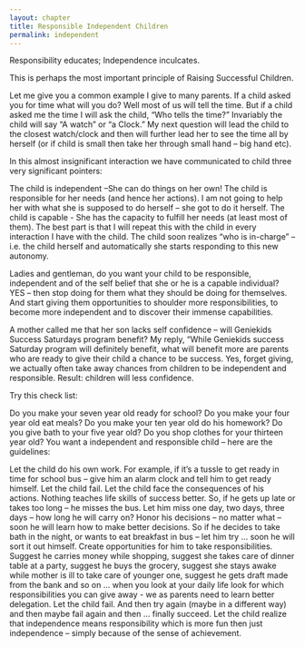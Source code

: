 ```yaml
---
layout: chapter
title: Responsible Independent Children
permalink: independent
---
```


Responsibility educates; Independence inculcates.

This is perhaps the most important principle of Raising Successful Children.

Let me give you a common example I give to many parents. If a child asked you for time what will you do? Well most of us will tell the time. But if a child asked me the time I will ask the child, “Who tells the time?” Invariably the child will say “A watch” or “a Clock.” My next question will lead the child to the closest watch/clock and then will further lead her to see the time all by herself (or if child is small then take her through small hand – big hand etc).

In this almost insignificant interaction we have communicated to child three very significant pointers:

The child is independent –She can do things on her own!
The child is responsible for her needs (and hence her actions). I am not going to help her with what she is supposed to do herself – she got to do it herself.
The child is capable - She has the capacity to fulfill her needs (at least most of them).
The best part is that I will repeat this with the child in every interaction I have with the child. The child soon realizes “who is in-charge” – i.e. the child herself and automatically she starts responding to this new autonomy.

Ladies and gentleman, do you want your child to be responsible, independent and of the self belief that she or he is a capable individual? YES – then stop doing for them what they should be doing for themselves. And start giving them opportunities to shoulder more responsibilities, to become more independent and to discover their immense capabilities.

A mother called me that her son lacks self confidence – will Geniekids Success Saturdays program benefit? My reply, “While Geniekids success Saturday program will definitely benefit, what will benefit more are parents who are ready to give their child a chance to be success. Yes, forget giving, we actually often take away chances from children to be independent and responsible. Result: children will less confidence.

Try this check list:

Do you make your seven year old ready for school?
Do you make your four year old eat meals?
Do you make your ten year old do his homework?
Do you give bath to your five year old?
Do you shop clothes for your thirteen year old?
You want a independent and responsible child – here are the guidelines:

Let the child do his own work. For example, if it’s a tussle to get ready in time for school bus – give him an alarm clock and tell him to get ready himself.
Let the child fail. Let the child face the consequences of his actions. Nothing teaches life skills of success better. So, if he gets up late or takes too long – he misses the bus. Let him miss one day, two days, three days – how long he will carry on?
Honor his decisions – no matter what – soon he will learn how to make better decisions. So if he decides to take bath in the night, or wants to eat breakfast in bus – let him try ... soon he will sort it out himself.
Create opportunities for him to take responsibilities. Suggest he carries money while shopping, suggest she takes care of dinner table at a party, suggest he buys the grocery, suggest she stays awake while mother is ill to take care of younger one, suggest he gets draft made from the bank and so on ... when you look at your daily life look for which responsibilities you can give away - we as parents need to learn better delegation.
Let the child fail. And then try again (maybe in a different way) and then maybe fail again and then … finally succeed. Let the child realize that independence means responsibility which is more fun then just independence – simply because of the sense of achievement.
 